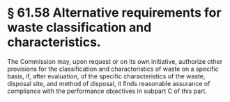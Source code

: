 # § 61.58   Alternative requirements for waste classification and characteristics.

The Commission may, upon request or on its own initiative, authorize other provisions for the classification and characteristics of waste on a specific basis, if, after evaluation, of the specific characteristics of the waste, disposal site, and method of disposal, it finds reasonable assurance of compliance with the performance objectives in subpart C of this part. 




